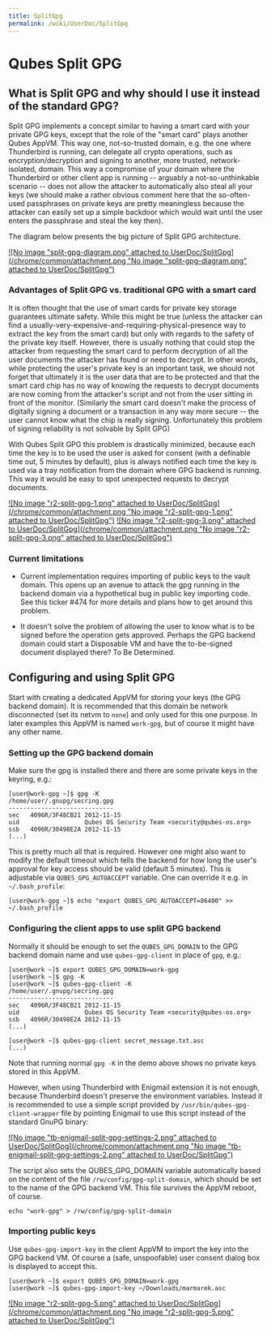 ```yaml
---
title: SplitGpg
permalink: /wiki/UserDoc/SplitGpg
---
```


Qubes Split GPG
===============

What is Split GPG and why should I use it instead of the standard GPG?
----------------------------------------------------------------------

Split GPG implements a concept similar to having a smart card with your private GPG keys, except that the role of the "smart card" plays another Qubes AppVM. This way one, not-so-trusted domain, e.g. the one where Thunderbird is running, can delegate all crypto operations, such as encryption/decryption and signing to another, more trusted, network-isolated, domain. This way a compromise of your domain where the Thunderbird or other client app is running -- arguably a not-so-unthinkable scenario -- does not allow the attacker to automatically also steal all your keys (we should make a rather obvious comment here that the so-often-used passphrases on private keys are pretty meaningless because the attacker can easily set up a simple backdoor which would wait until the user enters the passphrase and steal the key then).

The diagram below presents the big picture of Split GPG architecture.

[![No image "split-gpg-diagram.png" attached to UserDoc/SplitGpg](/chrome/common/attachment.png "No image "split-gpg-diagram.png" attached to UserDoc/SplitGpg")](/attachment/wiki/UserDoc/SplitGpg/split-gpg-diagram.png)

### Advantages of Split GPG vs. traditional GPG with a smart card

It is often thought that the use of smart cards for private key storage guarantees ultimate safety. While this might be true (unless the attacker can find a usually-very-expensive-and-requiring-physical-presence way to extract the key from the smart card) but only with regards to the safety of the private key itself. However, there is usually nothing that could stop the attacker from requesting the smart card to perform decryption of all the user documents the attacker has found or need to decrypt. In other words, while protecting the user's private key is an important task, we should not forget that ultimately it is the user data that are to be protected and that the smart card chip has no way of knowing the requests to decrypt documents are now coming from the attacker's script and not from the user sitting in front of the monitor. (Similarly the smart card doesn't make the process of digitally signing a document or a transaction in any way more secure -- the user cannot know what the chip is really signing. Unfortunately this problem of signing reliability is not solvable by Split GPG)

With Qubes Split GPG this problem is drastically minimized, because each time the key is to be used the user is asked for consent (with a definable time out, 5 minutes by default), plus is always notified each time the key is used via a tray notification from the domain where GPG backend is running. This way it would be easy to spot unexpected requests to decrypt documents.

[![No image "r2-split-gpg-1.png" attached to UserDoc/SplitGpg](/chrome/common/attachment.png "No image "r2-split-gpg-1.png" attached to UserDoc/SplitGpg")](/attachment/wiki/UserDoc/SplitGpg/r2-split-gpg-1.png) [![No image "r2-split-gpg-3.png" attached to UserDoc/SplitGpg](/chrome/common/attachment.png "No image "r2-split-gpg-3.png" attached to UserDoc/SplitGpg")](/attachment/wiki/UserDoc/SplitGpg/r2-split-gpg-3.png)

### Current limitations

-   Current implementation requires importing of public keys to the vault domain. This opens up an avenue to attack the gpg running in the backend domain via a hypothetical bug in public key importing code. See this ticker \#474 for more details and plans how to get around this problem.

-   It doesn't solve the problem of allowing the user to know what is to be signed before the operation gets approved. Perhaps the GPG backend domain could start a Disposable VM and have the to-be-signed document displayed there? To Be Determined.

Configuring and using Split GPG
-------------------------------

Start with creating a dedicated AppVM for storing your keys (the GPG backend domain). It is recommended that this domain be network disconnected (set its netvm to `none`) and only used for this one purpose. In later examples this AppVM is named `work-gpg`, but of course it might have any other name.

### Setting up the GPG backend domain

Make sure the gpg is installed there and there are some private keys in the keyring, e.g.:

``` {.wiki}
[user@work-gpg ~]$ gpg -K
/home/user/.gnupg/secring.gpg
-----------------------------
sec   4096R/3F48CB21 2012-11-15
uid                  Qubes OS Security Team <security@qubes-os.org>
ssb   4096R/30498E2A 2012-11-15
(...)
```

This is pretty much all that is required. However one might also want to modify the default timeout which tells the backend for how long the user's approval for key access should be valid (default 5 minutes). This is adjustable via `QUBES_GPG_AUTOACCEPT` variable. One can override it e.g. in `~/.bash_profile`:

``` {.wiki}
[user@work-gpg ~]$ echo "export QUBES_GPG_AUTOACCEPT=86400" >> ~/.bash_profile
```

### Configuring the client apps to use split GPG backend

Normally it should be enough to set the `QUBES_GPG_DOMAIN` to the GPG backend domain name and use `qubes-gpg-client` in place of `gpg`, e.g.:

``` {.wiki}
[user@work ~]$ export QUBES_GPG_DOMAIN=work-gpg
[user@work ~]$ gpg -K
[user@work ~]$ qubes-gpg-client -K
/home/user/.gnupg/secring.gpg
-----------------------------
sec   4096R/3F48CB21 2012-11-15
uid                  Qubes OS Security Team <security@qubes-os.org>
ssb   4096R/30498E2A 2012-11-15
(...)

[user@work ~]$ qubes-gpg-client secret_message.txt.asc 
(...)
```

Note that running normal `gpg -K` in the demo above shows no private keys stored in this AppVM.

However, when using Thunderbird with Enigmail extension it is not enough, because Thunderbird doesn't preserve the environment variables. Instead it is recommended to use a simple script provided by `/usr/bin/qubes-gpg-client-wrapper` file by pointing Enigmail to use this script instead of the standard GnuPG binary:

[![No image "tb-enigmail-split-gpg-settings-2.png" attached to UserDoc/SplitGpg](/chrome/common/attachment.png "No image "tb-enigmail-split-gpg-settings-2.png" attached to UserDoc/SplitGpg")](/attachment/wiki/UserDoc/SplitGpg/tb-enigmail-split-gpg-settings-2.png)

The script also sets the QUBES\_GPG\_DOMAIN variable automatically based on the content of the file `/rw/config/gpg-split-domain`, which should be set to the name of the GPG backend VM. This file survives the AppVM reboot, of course.

``` {.wiki}
echo "work-gpg" > /rw/config/gpg-split-domain
```

### Importing public keys

Use `qubes-gpg-import-key` in the client AppVM to import the key into the GPG backend VM. Of course a (safe, unspoofable) user consent dialog box is displayed to accept this.

``` {.wiki}
[user@work ~]$ export QUBES_GPG_DOMAIN=work-gpg
[user@work ~]$ qubes-gpg-import-key ~/Downloads/marmarek.asc
```

[![No image "r2-split-gpg-5.png" attached to UserDoc/SplitGpg](/chrome/common/attachment.png "No image "r2-split-gpg-5.png" attached to UserDoc/SplitGpg")](/attachment/wiki/UserDoc/SplitGpg/r2-split-gpg-5.png)
